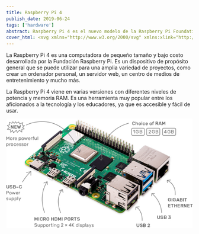 ```yaml
---
title: Raspberry Pi 4
publish_date: 2019-06-24
tags: ['hardware']
abstract: Raspberry Pi 4 es el nuevo modelo de la Raspberry Pi Foundation, la placa de desarrollo más popular del mundo. Es un ordenador de bolsillo que se puede usar para aprender a programar, hacer proyectos electrónicos, jugar juegos, y mucho más.
cover_html: <svg xmlns="http://www.w3.org/2000/svg" xmlns:xlink="http://www.w3.org/1999/xlink" aria-label="Raspberry Pi" viewBox="0 0 512 512" fill="#c51a4a"><rect width="512" height="512" rx="15%" fill="#fff"/><g transform="scale(2)"><g id="a"><path fill="#000" d="M129 63c-8-20-15-19-20-19-4-5-9-3-13-2-5-3-9-2-12 0-3-3-8-1-9 2-6-2-8 1-9 2-9-1-8 8-7 9-1 1-3 6 0 9-2 4 1 7 3 8-2 4 3 8 5 8 0 5 4 8 7 8-1 4 9 7 9 7-21 9-18 32-18 32-29 21-7 46-7 46s5 35 24 39c3 5 21 11 21 11s7 11 26 11"/><path fill="#6cc04a" d="m74 52-4-4 12 2-3-4 9 3-2-4 9 4v-4l9 6v-5l8 7v-4c22 22 4 29 4 29-17-14-37-20-37-20s26 13 35 24c0 0-4 15-30 9l3-3-9-2 3-2-9-4h6l-9-6h6l-9-6h5l-8-6 5-2-5-7"/><path d="M69 133c-19 9-9 34-3 37s15-42 3-37m35-34c7 2-30 32-31 26 0-18 9-28 31-26m-5 65c-29-3-19-44 6-44s22 44-6 44m-26 8c-9 6 3 43 26 35 9-7-8-43-26-35"/></g><use xlink:href="#a" transform="matrix(-1 0 0 1 256 0)"/><path d="M106 216c17 24 45 5 44-2s-39-9-44 2m45-35c0-28-45-27-45 0s43 28 45 0m-43-75c5-15 34-15 40-1s-37 19-40 1"/></g></svg>
---
```


La Raspberry Pi 4 es una computadora de pequeño tamaño y bajo costo desarrollada
por la Fundación Raspberry Pi. Es un dispositivo de propósito general que se
puede utilizar para una amplia variedad de proyectos, como crear un ordenador
personal, un servidor web, un centro de medios de entretenimiento y mucho más.

La Raspberry Pi 4 viene en varias versiones con diferentes niveles de potencia y
memoria RAM. Es una herramienta muy popular entre los aficionados a la
tecnología y los educadores, ya que es accesible y fácil de usar.

![Raspberry Pi 4](../assets/pi4-labelled-99c2e8935bb3cfdb27d23f634ea98a7e1.png)
